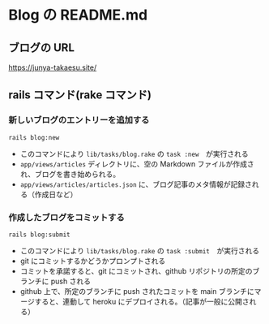 # Blog の README.md

## ブログの URL

https://junya-takaesu.site/

## rails コマンド(rake コマンド)

### 新しいブログのエントリーを追加する

```
rails blog:new
```

* このコマンドにより `lib/tasks/blog.rake` の `task :new`　が実行される
* `app/views/articles` ディレクトリに、空の Markdown ファイルが作成され、ブログを書き始められる。
* `app/views/articles/articles.json` に、ブログ記事のメタ情報が記録される（作成日など）

### 作成したブログをコミットする

```
rails blog:submit
```

* このコマンドにより `lib/tasks/blog.rake` の `task :submit`　が実行される
* git にコミットするかどうかプロンプトされる
* コミットを承諾すると、git にコミットされ、github リポジトリの所定のブランチに push される
* github 上で、所定のブランチに push されたコミットを main ブランチにマージすると、連動して heroku にデプロイされる。（記事が一般に公開される）
